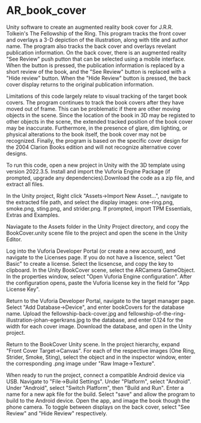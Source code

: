 # AR_book_cover

Unity software to create an augmented reality book cover for J.R.R. Tolkein's The Fellowship of the Ring.
This program tracks the front cover and overlays a 3-D depiction of the illustration, along with title and author name. 
The program also tracks the back cover and overlays revelant publication information. On the back cover, there is an augmented reality "See Review" push putton that can be selected using a mobile interface. When the button is pressed, the publication information is replaced by a short review of the book, and the "See Review" button is replaced with a "Hide review" button. When the "Hide Review" button is pressed, the back cover display returns to the original publication information.

Limitations of this code largely relate to visual tracking of the target book covers. The program continues to track the book covers after they have moved out of frame. This can be problematic if there are other moving objects in the scene. Since the location of the book in 3D may be registed to other objects in the scene, the extended tracked position of the book cover may be inaccurate. Furthermore, in the presence of glare, dim lighting, or physical alterations to the book itself, the book cover may not be recognized. Finally, the program is based on the specific cover design for the 2004 Clarion Books edition and will not recognize alternative cover designs. 

To run this code, open a new project in Unity with the 3D template using version 2022.3.5. Install and import the Vuforia Engine Package (if prompted, upgrade any dependencies).Download the code as a zip file, and extract all files.

In the Unity project, Right click "Assets->Import New Asset...", navigate to the extracted file path, and select the display images: one-ring.png, smoke.png, sting.png, and strider.png.
If prompted, import TPM Essentials, Extras and Examples. 

Naviagate to the Assets folder in the Unity Project directory, and copy the BookCover.unity scene file to the project and open the scene in the Unity Editor.

Log into the Vuforia Developer Portal (or create a new account), and navigate to the Licenses page. If you do not have a liscence, select "Get Basic" to create a license. Select the licsencse, and copy the key to clipboard. In the Unity BookCover scene, select the ARCamera GameObject. In the properties window, select "Open Vuforia Engine configuration". After the configuration opens, paste the Vuforia license key in the field for "App License Key".

Return to the Vuforia Developer Portal, navigate to the target manager page. Select "Add Database->Device", and enter bookCovers for the database name. Upload the fellowship-back-cover.jpg and fellowship-of-the-ring-illustration-johan-egerkrans.jpg to the database, and enter 0.124 for the width for each cover image. Download the database, and open in the Unity project.

Return to the BookCover Unity scene. In the project hierarchy, expand "Front Cover Target->Canvas". For each of the respective images (One Ring, Strider, Smoke, Sting), select the object and in the inspector window, enter the corresponding .png image under "Raw Image->Texture".

When ready to run the project, connect a compatible Android device via USB. Navigate to "File->Build Settings". Under "Platform", select "Android". Under "Android", select "Switch Platform", then "Build and Run". Enter a name for a new apk file for the build. Select "save" and allow the program to build to the Android device. Open the app, and image the book though the phone camera. To toggle between displays on the back cover, select "See Review" and "Hide Review" respectively.

